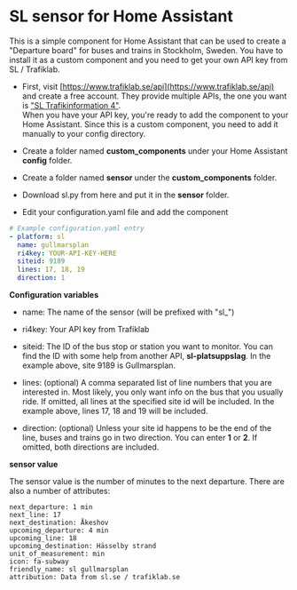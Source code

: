 SL sensor for Home Assistant
========================

This is a simple component for Home Assistant that can be used to create a "Departure board" for buses and trains in Stockholm, Sweden.  You have to install it as a custom component and you need to get your own API key from SL / Trafiklab.

- First, visit [https://www.trafiklab.se/api](https://www.trafiklab.se/api) and create a free account. They provide multiple APIs, the one you want is ["SL Trafikinformation 4"](https://www.trafiklab.se/api/sl-realtidsinformation-4).  
When you have your API key, you're ready to add the component to your Home Assistant. Since this is a custom component, you need to add it manually to your config directory.

- Create a folder named **custom_components** under your Home Assistant **config** folder. 

- Create a folder named **sensor** under the **custom_components** folder.

- Download sl.py from here and put it in the **sensor** folder.

- Edit your configuration.yaml file and add the component

```yaml
# Example configuration.yaml entry
- platform: sl
  name: gullmarsplan
  ri4key: YOUR-API-KEY-HERE
  siteid: 9189
  lines: 17, 18, 19
  direction: 1
```


**Configuration variables**


- name: The name of the sensor (will be prefixed with "sl_") 

- ri4key: Your API key from Trafiklab

- siteid: The ID of the bus stop or station you want to monitor.  You can find the ID with some help from another API, **sl-platsuppslag**.  In the example above, site 9189 is Gullmarsplan.

- lines: (optional) A comma separated list of line numbers that you are interested in. Most likely, you only want info on the bus that you usually ride.  If omitted, all lines at the specified site id will be included.  In the example above, lines 17, 18 and 19 will be included.

- direction: (optional) Unless your site id happens to be the end of the line, buses and trains go in two direction.  You can enter **1** or **2**.  If omitted, both directions are included. 

**sensor value**

The sensor value is the number of minutes to the next departure.  There are also a number of attributes:

```
next_departure: 1 min
next_line: 17
next_destination: Åkeshov
upcoming_departure: 4 min
upcoming_line: 18
upcoming_destination: Hässelby strand
unit_of_measurement: min
icon: fa-subway
friendly_name: sl gullmarsplan
attribution: Data from sl.se / trafiklab.se
```
